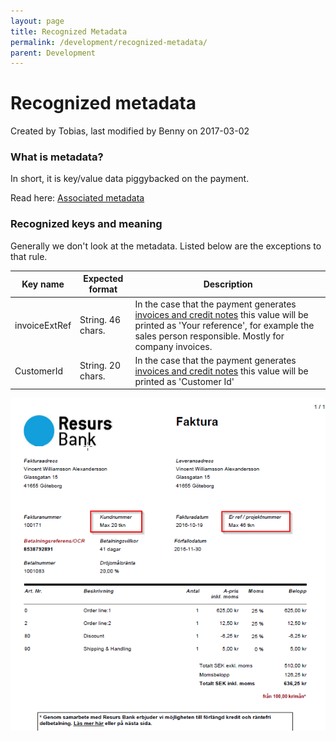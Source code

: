```yaml
---
layout: page
title: Recognized Metadata
permalink: /development/recognized-metadata/
parent: Development
---
```



# Recognized metadata 
Created by Tobias, last modified by Benny on 2017-03-02
### What is metadata?
In short, it is key/value data piggybacked on the payment.

Read here: [Associated metadata](concepts-and-domain)

### Recognized keys and meaning
Generally we don't look at the metadata. Listed below are the exceptions
to that rule.

| Key name      | Expected format   | Description                                                                                                                                                                                                    |
|---------------|-------------------|----------------------------------------------------------------------------------------------------------------------------------------------------------------------------------------------------------------|
| invoiceExtRef | String. 46 chars. | In the case that the payment generates [invoices and credit notes](concepts-and-domain) this value will be printed as 'Your reference', for example the sales person responsible. Mostly for company invoices. |
| CustomerId    | String. 20 chars. | In the case that the payment generates [invoices and credit notes](concepts-and-domain) this value will be printed as 'Customer Id'                                                                            |

![](../../attachments/3440674/5570827.png)

